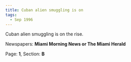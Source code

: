 ```yaml
---  
title: Cuban alien smuggling is on  
tags:  
  - Sep 1996  
---  
```

  
Cuban alien smuggling is on the rise.  
  
Newspapers: **Miami Morning News or The Miami Herald**  
  
Page: **1**, Section: **B** 
